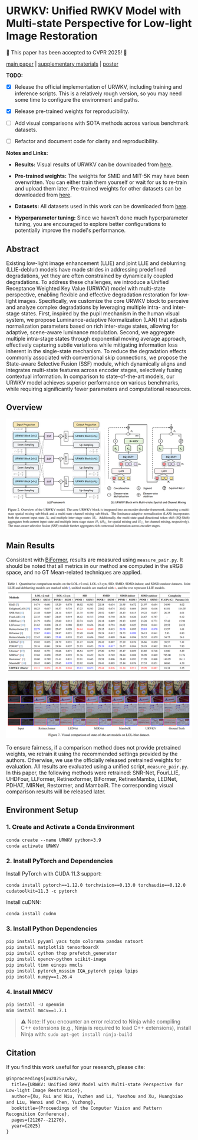 # URWKV: Unified RWKV Model with Multi-state Perspective for Low-light Image Restoration

📢 This paper has been accepted to CVPR 2025! 🎉

[main paper](https://openaccess.thecvf.com/content/CVPR2025/papers/Xu_URWKV_Unified_RWKV_Model_with_Multi-state_Perspective_for_Low-light_Image_CVPR_2025_paper.pdf) | [supplementary materials](https://openaccess.thecvf.com/content/CVPR2025/supplemental/Xu_URWKV_Unified_RWKV_CVPR_2025_supplemental.pdf) | [poster](https://pan.baidu.com/s/18Z84hr2_HlXGzy1XXcZMIw?pwd=56u9)

**TODO:**

* [x] Release the official implementation of URWKV, including training and inference scripts. This is a relatively rough version, so you may need some time to configure the environment and paths.

* [x] Release pre-trained weights for reproducibility.&#x20;

* [ ] Add visual comparisons with SOTA methods across various benchmark datasets.

* [ ] Refactor and document code for clarity and reproducibility.

**Notes and Links:**

* **Results:** Visual results of URWKV can be downloaded from [here](https://pan.baidu.com/s/1EiuCvuj_Ycw0YEDpzhFLJg?pwd=kn23).

* **Pre-trained weights:** The weights for SMID and MIT-5K may have been overwritten. You can either train them yourself or wait for us to re-train and upload them later. Pre-trained weights for other datasets can be downloaded from [here](https://pan.baidu.com/s/1UuKmG6WcaCWdwkj3_jsPPg?pwd=5ady).

* **Datasets:** All datasets used in this work can be downloaded from [here](https://pan.baidu.com/s/1R0L4QEXw0uOyWyVp1x6Zig?pwd=2x5i).

* **Hyperparameter tuning:** Since we haven't done much hyperparameter tuning, you are encouraged to explore better configurations to potentially improve the model's performance.

## Abstract

&#x20;Existing low-light image enhancement (LLIE) and joint LLIE and deblurring (LLIE-deblur) models have made strides in addressing predefined degradations, yet they are often constrained by  dynamically coupled degradations. To address these challenges, we introduce a Unified Receptance Weighted Key Value (URWKV) model with multi-state perspective, enabling flexible and effective degradation restoration for low-light images. Specifically, we customize the core URWKV block to perceive and analyze complex degradations by leveraging multiple intra- and inter-stage states. First, inspired by the pupil mechanism in the human visual system, we propose Luminance-adaptive Normalization (LAN) that adjusts normalization parameters based on rich inter-stage states, allowing for adaptive, scene-aware luminance modulation. Second, we aggregate multiple intra-stage states through exponential moving average approach, effectively capturing subtle variations while mitigating information loss inherent in the single-state mechanism. To reduce the degradation effects commonly associated with conventional skip connections, we propose the State-aware Selective Fusion (SSF) module, which dynamically aligns and integrates multi-state features across encoder stages, selectively fusing contextual information. In comparison to state-of-the-art models, our URWKV model achieves superior performance on various benchmarks,  while requiring significantly fewer parameters and computational resources.

## Overview

![](README_md_files/6cf966f0-5190-11f0-847b-8bd8db6e5334.jpeg?v=1&type=image)

## Main Results

Consistent with [BiFormer](https://github.com/FZU-N/BiFormer), results are measured using `measure_pair.py`. It should be noted that all metrics in our method are computed in the sRGB space, and no GT Mean-related techniques are applied.

![](README_md_files/9e45a430-5190-11f0-847b-8bd8db6e5334.jpeg?v=1&type=image)

![](README_md_files/e4f9c500-5190-11f0-847b-8bd8db6e5334.jpeg?v=1&type=image)

To ensure fairness, if a comparison method does not provide pretrained weights, we retrain it using the recommended settings provided by the authors. Otherwise, we use the officially released pretrained weights for evaluation. All results are evaluated using a unified script, `measure_pair.py`. In this paper, the following methods were retrained: SNR-Net, FourLLIE, UHDFour, LLFormer, Retinexformer, BiFormer, RetinexMamba, LEDNet, PDHAT, MIRNet, Restormer, and MambaIR. The corresponding visual comparison results will be released later.

## Environment Setup

### 1. Create and Activate a Conda Environment

```markup
conda create --name URWKV python=3.9
conda activate URWKV 
```

### 2. Install PyTorch and Dependencies

Install PyTorch with CUDA 11.3 support:

```markup
conda install pytorch==1.12.0 torchvision==0.13.0 torchaudio==0.12.0 cudatoolkit=11.3 -c pytorch
```

Install cuDNN:

```markup
conda install cudnn
```

### 3. Install Python Dependencies

```markup
pip install pyyaml yacs tqdm colorama pandas natsort  
pip install matplotlib tensorboardX 
pip install cython thop prefetch_generator 
pip install opencv-python scikit-image  
pip install timm einops mmcls 
pip install pytorch_msssim IQA_pytorch pyiqa lpips
pip install numpy==1.26.4
```

### 4. Install MMCV

```markup
pip install -U openmim
mim install mmcv==1.7.1
```

> ⚠️ Note: If you encounter an error related to Ninja while compiling C++ extensions (e.g., Ninja is required to load C++ extensions), install Ninja with:  `sudo apt-get install ninja-build`

## Citation

If you find this work useful for your research, please cite:

```markup
@inproceedings{xu2025urwkv,
  title={URWKV: Unified RWKV Model with Multi-state Perspective for Low-light Image Restoration},
  author={Xu, Rui and Niu, Yuzhen and Li, Yuezhou and Xu, Huangbiao and Liu, Wenxi and Chen, Yuzhong},
  booktitle={Proceedings of the Computer Vision and Pattern Recognition Conference},
  pages={21267--21276},
  year={2025}
}
```

